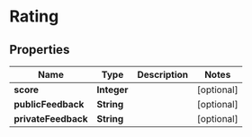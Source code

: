 
# Rating

## Properties
Name | Type | Description | Notes
------------ | ------------- | ------------- | -------------
**score** | **Integer** |  |  [optional]
**publicFeedback** | **String** |  |  [optional]
**privateFeedback** | **String** |  |  [optional]



